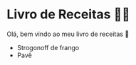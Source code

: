 # Livro de Receitas  :woman_cook:

Olá, bem vindo ao meu livro de receitas :wave:

- Strogonoff de frango
- Pavê
